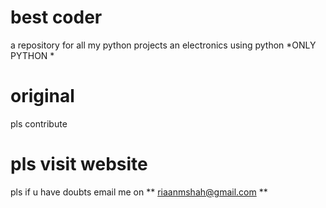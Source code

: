 # best coder #
a repository for all my python projects an electronics using python 
*ONLY PYTHON *
# original #
pls contribute
# pls visit website #
pls if u have doubts email me on ** riaanmshah@gmail.com **
